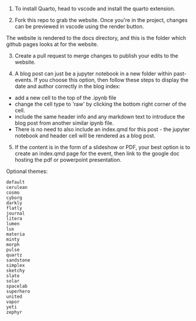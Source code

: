 

1. To install Quarto, head to vscode and install the quarto extension. 

2. Fork this repo to grab the website. Once you're in the project, changes can be previewed in vscode using the render button. 

The website is rendered to the docs directory, and this is the folder which github pages looks at for the website. 

3. Create a pull request to merge changes to publish your edits to the website. 

4. A blog post can just be a jupyter notebook in a new folder within past-events. If you choose this option, then follow these steps to display the date and author correctly in the blog index:
- add a new cell to the top of the .ipynb file
- change the cell type to 'raw' by clicking the bottom right corner of the cell. 
- include the same header info and any markdown text to introduce the blog post from another similar ipynb file. 
- There is no need to also include an index.qmd for this post - the jupyter notebook and header cell will be rendered as a blog post. 

5. If the content is in the form of a slideshow or PDF, your best option is to create an index.qmd page for the event, then link to the google doc hosting the pdf or powerpoint presentation. 

Optional themes:


    default
    cerulean
    cosmo
    cyborg
    darkly
    flatly
    journal
    litera
    lumen
    lux
    materia
    minty
    morph
    pulse
    quartz
    sandstone
    simplex
    sketchy
    slate
    solar
    spacelab
    superhero
    united
    vapor
    yeti
    zephyr

